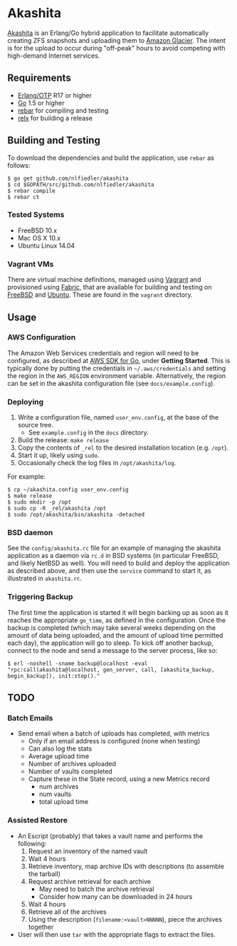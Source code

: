 # Akashita

[Akashita](http://en.wikipedia.org/wiki/Akashita) is an Erlang/Go hybrid application to facilitate automatically creating ZFS snapshots and uploading them to [Amazon Glacier](https://aws.amazon.com/glacier/). The intent is for the upload to occur during "off-peak" hours to avoid competing with high-demand Internet services.

## Requirements

* [Erlang/OTP](http://www.erlang.org) R17 or higher
* [Go](https://golang.org) 1.5 or higher
* [rebar](https://github.com/rebar/rebar/) for compiling and testing
* [relx](https://github.com/erlware/relx) for building a release

## Building and Testing

To download the dependencies and build the application, use `rebar` as follows:

```shell
$ go get github.com/nlfiedler/akashita
$ cd $GOPATH/src/github.com/nlfiedler/akashita
$ rebar compile
$ rebar ct
```

### Tested Systems

* FreeBSD 10.x
* Mac OS X 10.x
* Ubuntu Linux 14.04

### Vagrant VMs

There are virtual machine definitions, managed using [Vagrant](https://www.vagrantup.com) and provisioned using [Fabric](http://www.fabfile.org), that are available for building and testing on [FreeBSD](https://www.freebsd.org) and [Ubuntu](http://www.ubuntu.com). These are found in the `vagrant` directory.

## Usage

### AWS Configuration

The Amazon Web Services credentials and region will need to be configured, as described at [AWS SDK for Go](https://aws.amazon.com/sdk-for-go/), under **Getting Started**. This is typically done by putting the credentials in `~/.aws/credentials` and setting the region in the `AWS_REGION` environment variable. Alternatively, the region can be set in the akashita configuration file (see `docs/example.config`).

### Deploying

1. Write a configuration file, named `user_env.config`, at the base of the source tree.
    * See `example.config` in the `docs` directory.
1. Build the release: `make release`
1. Copy the contents of `_rel` to the desired installation location (e.g. `/opt`).
1. Start it up, likely using `sudo`.
1. Occasionally check the log files in `/opt/akashita/log`.

For example:

```shell
$ cp ~/akashita.config user_env.config
$ make release
$ sudo mkdir -p /opt
$ sudo cp -R _rel/akashita /opt
$ sudo /opt/akashita/bin/akashita -detached
```

### BSD daemon

See the `config/akashita.rc` file for an example of managing the akashita application as a daemon via `rc.d` in BSD systems (in particular FreeBSD, and likely NetBSD as well). You will need to build and deploy the application as described above, and then use the `service` command to start it, as illustrated in `akashita.rc`.

### Triggering Backup

The first time the application is started it will begin backing up as soon as it reaches the appropriate `go_time`, as defined in the configuration. Once the backup is completed (which may take several weeks depending on the amount of data being uploaded, and the amount of upload time permitted each day), the application will go to sleep. To kick off another backup, connect to the node and send a message to the server process, like so:

```
$ erl -noshell -sname backup@localhost -eval "rpc:call(akashita@localhost, gen_server, call, [akashita_backup, begin_backup]), init:stop()."
```

## TODO

### Batch Emails

* Send email when a batch of uploads has completed, with metrics
    - Only if an email address is configured (none when testing)
    - Can also log the stats
    - Average upload time
    - Number of archives uploaded
    - Number of vaults completed
    - Capture these in the State record, using a new Metrics record
        + num archives
        + num vaults
        + total upload time

### Assisted Restore

* An Escript (probably) that takes a vault name and performs the following:
    1. Request an inventory of the named vault
    1. Wait 4 hours
    1. Retrieve inventory, map archive IDs with descriptions (to assemble the tarball)
    1. Request archive retrieval for each archive
        * May need to batch the archive retrieval
        * Consider how many can be downloaded in 24 hours
    1. Wait 4 hours
    1. Retrieve all of the archives
    1. Using the description (`filename:<vault>NNNNN`), piece the archives together
* User will then use `tar` with the appropriate flags to extract the files.
